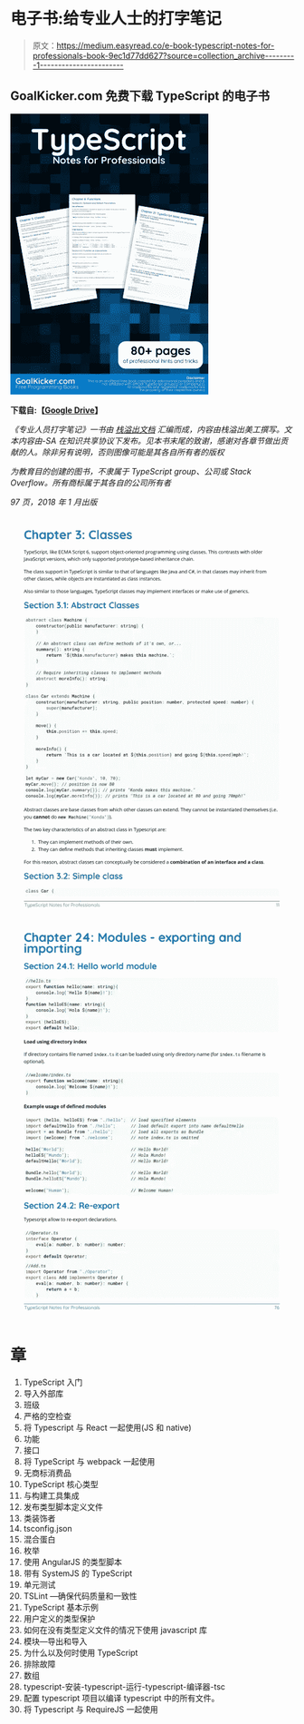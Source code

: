 # 电子书:给专业人士的打字笔记

> 原文：<https://medium.easyread.co/e-book-typescript-notes-for-professionals-book-9ec1d77dd627?source=collection_archive---------1----------------------->

## GoalKicker.com 免费下载 TypeScript 的电子书

![](img/fc5d3a6ee66550b5bed5e084cac5fd02.png)

**下载自:【**[**Google Drive**](https://drive.google.com/open?id=1OUiR_9vEbxVl_akH-e-J4YVUsuoY1pyB)**】**

*《专业人员打字笔记》一书由* [*栈溢出文档*](https://archive.org/details/documentation-dump.7z) *汇编而成，内容由栈溢出美工撰写。文本内容由-SA 在知识共享协议下发布。见本书末尾的致谢，感谢对各章节做出贡献的人。除非另有说明，否则图像可能是其各自所有者的版权*

*为教育目的创建的图书，不隶属于 TypeScript group、公司或 Stack Overflow。所有商标属于其各自的公司所有者*

*97 页，2018 年 1 月出版*

![](img/1d444c7ea3d0309741a5299ee955fea8.png)![](img/81f50edd86399bcb9840a32ec8a7054e.png)

# 章

1.  TypeScript 入门
2.  导入外部库
3.  班级
4.  严格的空检查
5.  将 Typescript 与 React 一起使用(JS 和 native)
6.  功能
7.  接口
8.  将 TypeScript 与 webpack 一起使用
9.  无商标消费品
10.  TypeScript 核心类型
11.  与构建工具集成
12.  发布类型脚本定义文件
13.  类装饰者
14.  tsconfig.json
15.  混合蛋白
16.  枚举
17.  使用 AngularJS 的类型脚本
18.  带有 SystemJS 的 TypeScript
19.  单元测试
20.  TSLint —确保代码质量和一致性
21.  TypeScript 基本示例
22.  用户定义的类型保护
23.  如何在没有类型定义文件的情况下使用 javascript 库
24.  模块—导出和导入
25.  为什么以及何时使用 TypeScript
26.  排除故障
27.  数组
28.  typescript-安装-typescript-运行-typescript-编译器-tsc
29.  配置 typescript 项目以编译 typescript 中的所有文件。
30.  将 Typescript 与 RequireJS 一起使用
